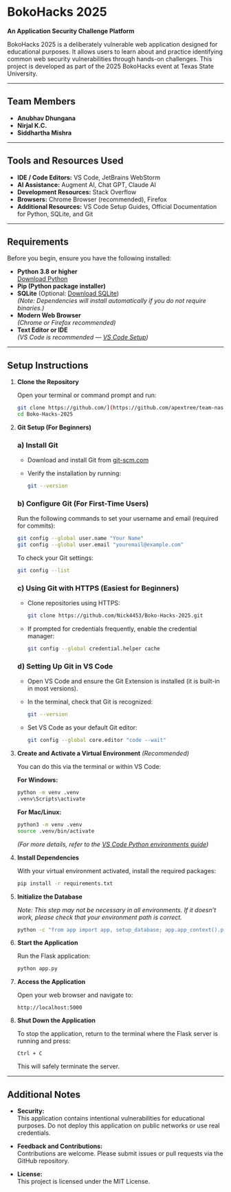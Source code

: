 # BokoHacks 2025

**An Application Security Challenge Platform**

BokoHacks 2025 is a deliberately vulnerable web application designed for educational purposes. It allows users to learn about and practice identifying common web security vulnerabilities through hands-on challenges. This project is developed as part of the 2025 BokoHacks event at Texas State University.

---
## Team Members

- **Anubhav Dhungana**
- **Nirjal K.C.**
- **Siddhartha Mishra**

---
## Tools and Resources Used

- **IDE / Code Editors:** VS Code, JetBrains WebStorm
- **AI Assistance:** Augment AI, Chat GPT, Claude AI
- **Development Resources:** Stack Overflow
- **Browsers:** Chrome Browser (recommended), Firefox
- **Additional Resources:** VS Code Setup Guides, Official Documentation for Python, SQLite, and Git

---
## Requirements

Before you begin, ensure you have the following installed:

- **Python 3.8 or higher**  
    [Download Python](https://www.python.org/downloads/)
- **Pip (Python package installer)**
- **SQLite** (Optional: [Download SQLite](https://www.sqlite.org/download.html))  
    _(Note: Dependencies will install automatically if you do not require binaries.)_
- **Modern Web Browser**  
    _(Chrome or Firefox recommended)_
- **Text Editor or IDE**  
    _(VS Code is recommended — [VS Code Setup](https://code.visualstudio.com/docs/python/environments))_

---
## Setup Instructions

1. **Clone the Repository**
    
    Open your terminal or command prompt and run:
    
    ```bash
    git clone https://github.com/](https://github.com/apextree/team-nas.git
    cd Boko-Hacks-2025
    ```
    
2. **Git Setup (For Beginners)**
    
    ### a) Install Git
    
    - Download and install Git from [git-scm.com](https://git-scm.com/downloads)
    - Verify the installation by running:
        
        ```bash
        git --version
        ```
        
    
    ### b) Configure Git (For First-Time Users)
    
    Run the following commands to set your username and email (required for commits):
    
    ```bash
    git config --global user.name "Your Name"
    git config --global user.email "youremail@example.com"
    ```
    
    To check your Git settings:
    
    ```bash
    git config --list
    ```
    
    ### c) Using Git with HTTPS (Easiest for Beginners)
    
    - Clone repositories using HTTPS:
        
        ```bash
        git clone https://github.com/Nick4453/Boko-Hacks-2025.git
        ```
        
    - If prompted for credentials frequently, enable the credential manager:
        
        ```bash
        git config --global credential.helper cache
        ```
        
    
    ### d) Setting Up Git in VS Code
    
    - Open VS Code and ensure the Git Extension is installed (it is built-in in most versions).
    - In the terminal, check that Git is recognized:
        
        ```bash
        git --version
        ```
        
    - Set VS Code as your default Git editor:
        
        ```bash
        git config --global core.editor "code --wait"
        ```
        
3. **Create and Activate a Virtual Environment** _(Recommended)_
    
    You can do this via the terminal or within VS Code:
    
    **For Windows:**
    
    ```bash
    python -m venv .venv
    .venv\Scripts\activate
    ```
    
    **For Mac/Linux:**
    
    ```bash
    python3 -m venv .venv
    source .venv/bin/activate
    ```
    
    _(For more details, refer to the [VS Code Python environments guide](https://code.visualstudio.com/docs/python/environments))_
    
4. **Install Dependencies**
    
    With your virtual environment activated, install the required packages:
    
    ```bash
    pip install -r requirements.txt
    ```
    
5. **Initialize the Database**
    
    _Note: This step may not be necessary in all environments. If it doesn’t work, please check that your environment path is correct._
    
    ```bash
    python -c "from app import app, setup_database; app.app_context().push(); setup_database()"
    ```
    
6. **Start the Application**
    
    Run the Flask application:
    
    ```bash
    python app.py
    ```
    
7. **Access the Application**
    
    Open your web browser and navigate to:
    
    ```
    http://localhost:5000
    ```
    
8. **Shut Down the Application**
    
    To stop the application, return to the terminal where the Flask server is running and press:
    
    ```
    Ctrl + C
    ```
    
    This will safely terminate the server.
    

---
## Additional Notes

- **Security:**  
    This application contains intentional vulnerabilities for educational purposes. Do not deploy this application on public networks or use real credentials.
    
- **Feedback and Contributions:**  
    Contributions are welcome. Please submit issues or pull requests via the GitHub repository.
    
- **License:**  
    This project is licensed under the MIT License.
    
